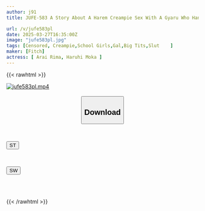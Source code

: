 ```yaml
---
author: j91
title: JUFE-583 A Story About A Harem Creampie Sex With A Gyaru Who Hangs Out At My House And Lets Me Use Her Double Pussy. Rima Arai Moka Haruhi

url: /v/jufe583pl
date: 2025-03-27T16:35:00Z
image: "jufe583pl.jpg"
tags: [Censored, Creampie,School Girls,Gal,Big Tits,Slut	]
maker: [Fitch]
actress: [ Arai Rima, Haruhi Moka ]
---
```



{{< rawhtml >}}

<div class="video" data-videoid="3a1j6z3Ljxcdzpv">
    <a href="javascript:;">
        <img src="/v/jufe583pl/jufe583pl.jpg" width="WIDTH" height="HEIGHT" alt="jufe583pl.mp4" loading="lazy">
    </a>
</div>

<script type="text/javascript" src="https://j91.asia/asset/on-demand-st.js"></script>

<br>
  <link rel="stylesheet" href="https://j91.asia/asset/bs5.css">
  
  <center>
  <button class="btn btn-primary" type="button" data-bs-toggle="collapse" data-bs-target=".multi-collapse" aria-expanded="false" aria-controls="multiCollapseExample1 multiCollapseExample2"><h2>Download</h2></button></center>
</p>
<div class="row">
  <div class="col">
    <div class="collapse multi-collapse" id="multiCollapseExample1">
      <div class="card card-body">
	      	      <br>
<div class="buttons">  
<p><a href="/v/jufe583pl/st.html" target="_blank"><button class="btn-hover color-3"><i class="fa fa-download"></i> ST</button></a></p></div>
    </div>
  </div>
</div>
  <div class="col">
    <div class="collapse multi-collapse" id="multiCollapseExample2">
      <div class="card card-body">
	      <br>
<div class="buttons">
<p><a href="/v/jufe583pl/sw.html" target="_blank"><button class="btn-hover color-2"><i class="fa fa-download"></i> SW</button></a></p></div>
<br><br>
      </div>
    </div>
  </div>
</div>

{{< /rawhtml >}}